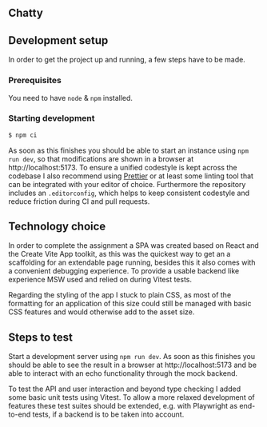 ## Chatty

## Development setup

In order to get the project up and running, a few steps have to be made.

### Prerequisites

You need to have `node` & `npm` installed.

### Starting development

```bash
$ npm ci
```

As soon as this finishes you should be able to start an instance using `npm run dev`, so that modifications are shown in a browser at http://localhost:5173. To ensure a unified codestyle is kept across the codebase I also recommend using [Prettier](https://prettier.io) or at least some linting tool that can be integrated with your editor of choice. Furthermore the repository includes an `.editorconfig`, which helps to keep consistent codestyle and reduce friction during CI and pull requests.

## Technology choice

In order to complete the assignment a SPA was created based on React and the Create Vite App toolkit, as this was the quickest way to get an a scaffolding for an extendable page running, besides this it also comes with a convenient debugging experience. To provide a usable backend like experience MSW used and relied on during Vitest tests.

Regarding the styling of the app I stuck to plain CSS, as most of the formatting for an application of this size could still be managed with basic CSS features and would otherwise add to the asset size.

## Steps to test

Start a development server using `npm run dev`. As soon as this finishes you should be able to see the result in a browser at http://localhost:5173 and be able to interact with an echo functionality through the mock backend.

To test the API and user interaction and beyond type checking I added some basic unit tests using Vitest. To allow a more relaxed development of features these test suites should be extended, e.g. with Playwright as end-to-end tests, if a backend is to be taken into account.

